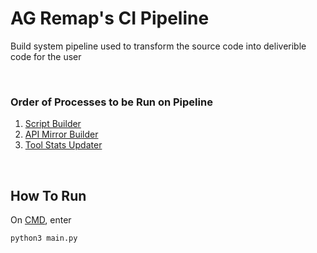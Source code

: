 # AG Remap's CI Pipeline

Build system pipeline used to transform the source code into deliverible code for the user

<br>

### Order of Processes to be Run on Pipeline
1. [Script Builder](https://github.com/nhok0169/Anime-Game-Remap/tree/update-readmes/Tools/ScriptBuilder)
2. [API Mirror Builder](https://github.com/nhok0169/Anime-Game-Remap/tree/update-readmes/Tools/APIMirrorBuilder)
3. [Tool Stats Updater](https://github.com/nhok0169/Anime-Game-Remap/tree/update-readmes/Tools/ToolStatsUpdater)

<br>

## How To Run
On [CMD](https://www.google.com/search?q=how+to+open+cmd+in+a+folder&oq=how+to+open+cmd), enter

```bash
python3 main.py
```
